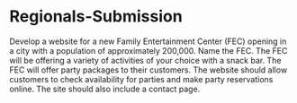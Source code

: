 # Regionals-Submission
Develop a website for a new Family Entertainment Center (FEC) opening in a city with a population of approximately 200,000. Name the FEC. The FEC will be offering a variety of activities of your choice with a snack bar. The FEC will offer party packages to their customers. The website should allow customers to check availability for parties and make party reservations online. The site should also include a contact page.
